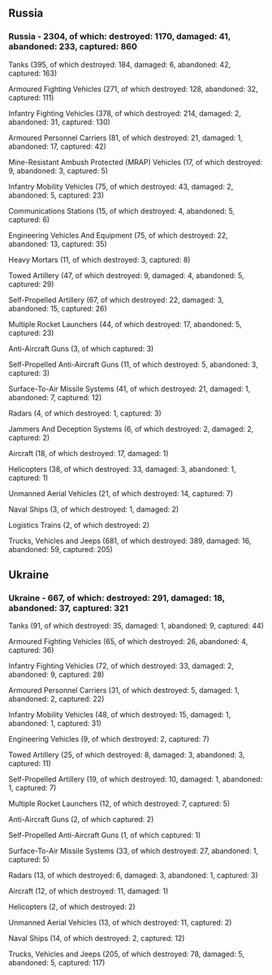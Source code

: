 
 
 ## Russia
 
 ### Russia - 2304, of which: destroyed: 1170, damaged: 41, abandoned: 233, captured: 860

 

 

 Tanks (395, of which destroyed: 184, damaged: 6, abandoned: 42, captured: 163)

 Armoured Fighting Vehicles (271, of which destroyed: 128, abandoned: 32, captured: 111)

 Infantry Fighting Vehicles (378, of which destroyed: 214, damaged: 2, abandoned: 31, captured: 130)

 Armoured Personnel Carriers (81, of which destroyed: 21, damaged: 1, abandoned: 17, captured: 42)

 Mine-Resistant Ambush Protected (MRAP) Vehicles (17, of which destroyed: 9, abandoned: 3, captured: 5)

 Infantry Mobility Vehicles (75, of which destroyed: 43, damaged: 2, abandoned: 5, captured: 23)

 Communications Stations (15, of which destroyed: 4, abandoned: 5, captured: 6)

 Engineering Vehicles And Equipment (75, of which destroyed: 22, abandoned: 13, captured: 35)

 Heavy Mortars (11, of which destroyed: 3, captured: 8)

 Towed Artillery (47, of which destroyed: 9, damaged: 4, abandoned: 5, captured: 29)

 Self-Propelled Artillery (67, of which destroyed: 22, damaged: 3, abandoned: 15, captured: 26)

 Multiple Rocket Launchers (44, of which destroyed: 17, abandoned: 5, captured: 23)

 Anti-Aircraft Guns (3, of which captured: 3)

 Self-Propelled Anti-Aircraft Guns (11, of which destroyed: 5, abandoned: 3, captured: 3)

 Surface-To-Air Missile Systems (41, of which destroyed: 21, damaged: 1, abandoned: 7, captured: 12)

 Radars (4, of which destroyed: 1, captured: 3)

 Jammers And Deception Systems (6, of which destroyed: 2, damaged: 2, captured: 2)

 Aircraft (18, of which destroyed: 17, damaged: 1)

 Helicopters (38, of which destroyed: 33, damaged: 3, abandoned: 1, captured: 1)

 Unmanned Aerial Vehicles (21, of which destroyed: 14, captured: 7)

 Naval Ships (3, of which destroyed: 1, damaged: 2)

 Logistics Trains (2, of which destroyed: 2)

 Trucks, Vehicles and Jeeps (681, of which destroyed: 389, damaged: 16, abandoned: 59, captured: 205)

 
 
 ## Ukraine
 
 ### Ukraine - 667, of which: destroyed: 291, damaged: 18, abandoned: 37, captured: 321

 

 

 Tanks (91, of which destroyed: 35, damaged: 1, abandoned: 9, captured: 44)

 Armoured Fighting Vehicles (65, of which destroyed: 26, abandoned: 4, captured: 36)

 Infantry Fighting Vehicles (72, of which destroyed: 33, damaged: 2, abandoned: 9, captured: 28)

 Armoured Personnel Carriers (31, of which destroyed: 5, damaged: 1, abandoned: 2, captured: 22)

 Infantry Mobility Vehicles (48, of which destroyed: 15, damaged: 1, abandoned: 1, captured: 31)

 Engineering Vehicles (9, of which destroyed: 2, captured: 7)

 Towed Artillery (25, of which destroyed: 8, damaged: 3, abandoned: 3, captured: 11)

 Self-Propelled Artillery (19, of which destroyed: 10, damaged: 1, abandoned: 1, captured: 7)

 Multiple Rocket Launchers (12, of which destroyed: 7, captured: 5)

 Anti-Aircraft Guns (2, of which captured: 2)

 Self-Propelled Anti-Aircraft Guns (1, of which captured: 1)

 Surface-To-Air Missile Systems (33, of which destroyed: 27, abandoned: 1, captured: 5)

 

 

 Radars (13, of which destroyed: 6, damaged: 3, abandoned: 1, captured: 3)

 Aircraft (12, of which destroyed: 11, damaged: 1)

 Helicopters (2, of which destroyed: 2)

 Unmanned Aerial Vehicles (13, of which destroyed: 11, captured: 2)

 Naval Ships (14, of which destroyed: 2, captured: 12)

 Trucks, Vehicles and Jeeps (205, of which destroyed: 78, damaged: 5, abandoned: 5, captured: 117)

